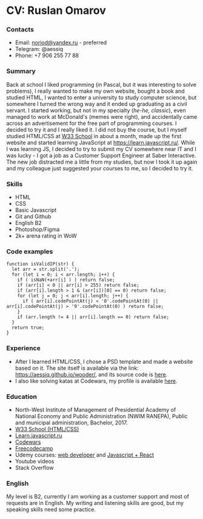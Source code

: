 # CV: Ruslan Omarov
### Contacts
* Email: noriod@yandex.ru - preferred
* Telegram: @aessiq
* Phone: +7 906 255 77 88
### Summary
Back at school I liked programming (in Pascal, but it was interesting to solve problems), I really wanted to make my own website, bought a book and studied HTML, I wanted to enter a university to study computer science, but somewhere I turned the wrong way and it ended up graduating as a civil servant. I started working, but not in my specialty (*he-he, classic*), even managed to work at McDonald's (memes were right), and accidentally came across an advertisement for the free part of programming courses. I decided to try it and I really liked it. I did not buy the course, but I myself studied HTML/CSS at [W33 School](https://www.w3schools.com/) in about a month, made up the first website and started learning JavaScript at https://learn.javascript.ru/. While I was learning JS, I decided to try to submit my CV somewhere near IT and I was lucky - I got a job as a Customer Support Engineer at Saber Interactive. The new job distracted me a little from my studies, but now I took it up again and my colleague just suggested your courses to me, so I decided to try it. 
### Skills
* HTML
* CSS
* Basic Javascript
* Git and Github
* English B2
* Photoshop/Figma
* 2k+ arena rating in WoW
### Code examples
```
function isValidIP(str) {
  let arr = str.split('.');
  for (let i = 0; i < arr.length; i++) {
    if ( isNaN(+arr[i] ) ) return false;
    if (arr[i] < 0 || arr[i] > 255) return false;
    if (arr[i].length > 1 & (arr[i])[0] == 0) return false; 
    for (let j = 0; j < arr[i].length; j++) {
      if ( arr[i].codePointAt(j) < '0'.codePointAt(0) || arr[i].codePointAt(j) > '9'.codePointAt(0) ) return false;
    }  
    if (arr.length != 4 || arr[i].length == 0) return false;
  }
  return true;
}
```
### Experience
* After I learned HTML/CSS, I chose a PSD template and made a website based on it. The site itself is available via the link: https://aessiq.github.io/wooder/, and its source code is [here](https://github.com/aessiq/aessiq.github.io/tree/master/wooder).
* I also like solving katas at Codewars, my profile is available [here](https://www.codewars.com/users/aessiq).
### Education
* North-West Institute of Management of Presidential Academy of National Economy and Public Administration (NWIM RANEPA), Public and municipal administration, Bachelor, 2017.
* [W33 School (HTML/CSS)](https://www.w3schools.com/)
* [Learn.javascript.ru](https://learn.javascript.ru/)
* [Codewars](https://www.codewars.com/users/aessiq)
* [Freecodecamp](https://www.freecodecamp.org/aessiq)
* Udemy courses: [web developer](https://www.udemy.com/course/webdeveloper/) and [Javascript + React](https://www.udemy.com/course/javascript_full/)
* Youtube videos
* Stack Overflow
### English
My level is B2, currently I am working as a customer support and most of requests are in English. My writing and listening skills are good, but my speaking skills need some practice.
